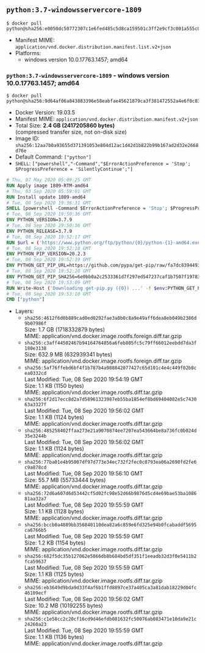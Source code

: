 ## `python:3.7-windowsservercore-1809`

```console
$ docker pull python@sha256:e0050dc50772307c1e6fed485c5d8ca159501c3ff2e9cf3c001a555c0fcab8d5
```

-	Manifest MIME: `application/vnd.docker.distribution.manifest.list.v2+json`
-	Platforms:
	-	windows version 10.0.17763.1457; amd64

### `python:3.7-windowsservercore-1809` - windows version 10.0.17763.1457; amd64

```console
$ docker pull python@sha256:9d64af06a843883396e58eabfae45621879ca3f381472552a4e6f0c83e17c334
```

-	Docker Version: 19.03.5
-	Manifest MIME: `application/vnd.docker.distribution.manifest.v2+json`
-	Total Size: **2.4 GB (2417205860 bytes)**  
	(compressed transfer size, not on-disk size)
-	Image ID: `sha256:12aa7b0a93655d371391053e804d12ac1d42d1b822b99b167ad2d32e2668d76e`
-	Default Command: `["python"]`
-	`SHELL`: `["powershell","-Command","$ErrorActionPreference = 'Stop'; $ProgressPreference = 'SilentlyContinue';"]`

```dockerfile
# Thu, 07 May 2020 05:09:25 GMT
RUN Apply image 1809-RTM-amd64
# Thu, 03 Sep 2020 05:59:01 GMT
RUN Install update 1809-amd64
# Tue, 08 Sep 2020 19:36:31 GMT
SHELL [powershell -Command $ErrorActionPreference = 'Stop'; $ProgressPreference = 'SilentlyContinue';]
# Tue, 08 Sep 2020 19:50:36 GMT
ENV PYTHON_VERSION=3.7.9
# Tue, 08 Sep 2020 19:50:36 GMT
ENV PYTHON_RELEASE=3.7.9
# Tue, 08 Sep 2020 19:52:17 GMT
RUN $url = ('https://www.python.org/ftp/python/{0}/python-{1}-amd64.exe' -f $env:PYTHON_RELEASE, $env:PYTHON_VERSION); 	Write-Host ('Downloading {0} ...' -f $url); 	[Net.ServicePointManager]::SecurityProtocol = [Net.SecurityProtocolType]::Tls12; 	Invoke-WebRequest -Uri $url -OutFile 'python.exe'; 		Write-Host 'Installing ...'; 	Start-Process python.exe -Wait 		-ArgumentList @( 			'/quiet', 			'InstallAllUsers=1', 			'TargetDir=C:\Python', 			'PrependPath=1', 			'Shortcuts=0', 			'Include_doc=0', 			'Include_pip=0', 			'Include_test=0' 		); 		$env:PATH = [Environment]::GetEnvironmentVariable('PATH', [EnvironmentVariableTarget]::Machine); 		Write-Host 'Verifying install ...'; 	Write-Host '  python --version'; python --version; 		Write-Host 'Removing ...'; 	Remove-Item python.exe -Force; 		Write-Host 'Complete.'
# Tue, 08 Sep 2020 19:52:18 GMT
ENV PYTHON_PIP_VERSION=20.2.3
# Tue, 08 Sep 2020 19:52:19 GMT
ENV PYTHON_GET_PIP_URL=https://github.com/pypa/get-pip/raw/fa7dc83944936bf09a0e4cb5d5ec852c0d256599/get-pip.py
# Tue, 08 Sep 2020 19:52:20 GMT
ENV PYTHON_GET_PIP_SHA256=6e0bb0a2c2533361d7f297ed547237caf1b7507f197835974c0dd7eba998c53c
# Tue, 08 Sep 2020 19:53:09 GMT
RUN Write-Host ('Downloading get-pip.py ({0}) ...' -f $env:PYTHON_GET_PIP_URL); 	[Net.ServicePointManager]::SecurityProtocol = [Net.SecurityProtocolType]::Tls12; 	Invoke-WebRequest -Uri $env:PYTHON_GET_PIP_URL -OutFile 'get-pip.py'; 	Write-Host ('Verifying sha256 ({0}) ...' -f $env:PYTHON_GET_PIP_SHA256); 	if ((Get-FileHash 'get-pip.py' -Algorithm sha256).Hash -ne $env:PYTHON_GET_PIP_SHA256) { 		Write-Host 'FAILED!'; 		exit 1; 	}; 		Write-Host ('Installing pip=={0} ...' -f $env:PYTHON_PIP_VERSION); 	python get-pip.py 		--disable-pip-version-check 		--no-cache-dir 		('pip=={0}' -f $env:PYTHON_PIP_VERSION) 	; 	Remove-Item get-pip.py -Force; 		Write-Host 'Verifying pip install ...'; 	pip --version; 		Write-Host 'Complete.'
# Tue, 08 Sep 2020 19:53:10 GMT
CMD ["python"]
```

-	Layers:
	-	`sha256:4612f6d0b889cad0ed0292fae3a0b0c8a9e49aff6dea8eb049b2386d9b07986f`  
		Size: 1.7 GB (1718332879 bytes)  
		MIME: application/vnd.docker.image.rootfs.foreign.diff.tar.gzip
	-	`sha256:c3aff44502467b94164764856a6feb805fc5c79ff66012eebdd7da3f180e3138`  
		Size: 632.9 MB (632939341 bytes)  
		MIME: application/vnd.docker.image.rootfs.foreign.diff.tar.gzip
	-	`sha256:5af76ffebd6bf4f1b787b4a988842077427c65d101c4e4c449f02b8cea0332cd`  
		Last Modified: Tue, 08 Sep 2020 19:54:19 GMT  
		Size: 1.1 KB (1150 bytes)  
		MIME: application/vnd.docker.image.rootfs.diff.tar.gzip
	-	`sha256:6f2d17ecc8d2a7d58961323987eb55ba1854ef8bd69404082e5c743063a3327f`  
		Last Modified: Tue, 08 Sep 2020 19:56:02 GMT  
		Size: 1.1 KB (1124 bytes)  
		MIME: application/vnd.docker.image.rootfs.diff.tar.gzip
	-	`sha256:485258402ffaa273e21a9070874ee7207ea543664be8a736fc0b024d35e3244b`  
		Last Modified: Tue, 08 Sep 2020 19:56:02 GMT  
		Size: 1.1 KB (1124 bytes)  
		MIME: application/vnd.docker.image.rootfs.diff.tar.gzip
	-	`sha256:77ba01e4b95007df97d773e34ec732f2fec0c0793ea06a2690fd2fe6c9a878cd`  
		Last Modified: Tue, 08 Sep 2020 19:56:10 GMT  
		Size: 55.7 MB (55733444 bytes)  
		MIME: application/vnd.docker.image.rootfs.diff.tar.gzip
	-	`sha256:72d6a607d6d53442cf5d02fc98e52d66b9876d5cd4e69bae53ba108681aa32a7`  
		Last Modified: Tue, 08 Sep 2020 19:55:59 GMT  
		Size: 1.1 KB (1128 bytes)  
		MIME: application/vnd.docker.image.rootfs.diff.tar.gzip
	-	`sha256:bccb0a4889bb356840110dea82a6c859e6fd325e94b0fcabaddf5695ca6766b5`  
		Last Modified: Tue, 08 Sep 2020 19:55:59 GMT  
		Size: 1.2 KB (1154 bytes)  
		MIME: application/vnd.docker.image.rootfs.diff.tar.gzip
	-	`sha256:682f5dc35b127062e5866db8b684bd5df351f1eeadb32d3f0e5411b2fca59637`  
		Last Modified: Tue, 08 Sep 2020 19:55:59 GMT  
		Size: 1.1 KB (1125 bytes)  
		MIME: application/vnd.docker.image.rootfs.diff.tar.gzip
	-	`sha256:eb3649d9bda9d33f4af6b1ffd8897ce37a405ca3a81dab18229d04fc46109ecf`  
		Last Modified: Tue, 08 Sep 2020 19:56:02 GMT  
		Size: 10.2 MB (10192255 bytes)  
		MIME: application/vnd.docker.image.rootfs.diff.tar.gzip
	-	`sha256:c1e58cc2c20cf16cd9d46efdb081632fc50076ab083471e10da9e21c24260a23`  
		Last Modified: Tue, 08 Sep 2020 19:55:59 GMT  
		Size: 1.1 KB (1136 bytes)  
		MIME: application/vnd.docker.image.rootfs.diff.tar.gzip
